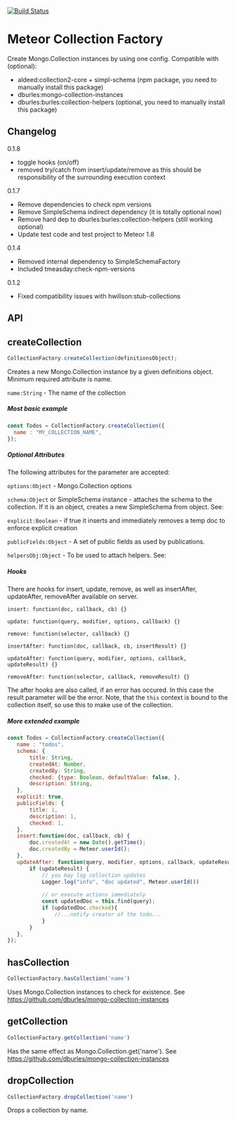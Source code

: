 [![Build Status](https://travis-ci.org/jankapunkt/meteor-collection-factory.svg?branch=master)](https://travis-ci.org/jankapunkt/meteor-collection-factory)

# Meteor Collection Factory

Create Mongo.Collection instances by using one config. Compatible with (optional):

- aldeed:collection2-core + simpl-schema (npm package, you need to manually install this package)
- dburles:mongo-collection-instances
- dburles:burles:collection-helpers (optional, you need to manually install this package)


## Changelog

0.1.8
- toggle hooks (on/off)
- removed try/catch from insert/update/remove as this should be responsibility of the surrounding execution context

0.1.7
* Remove dependencies to check npm versions
* Remove SimpleSchema indirect dependency (it is totally optional now)
* Remove hard dep to dburles:burles:collection-helpers (still working optional)
* Update test code and test project to Meteor 1.8

0.1.4
* Removed internal dependency to SimpleSchemaFactory
* Included tmeasday:check-npm-versions

0.1.2
* Fixed compatibility issues with hwillson:stub-collections

## API

## createCollection

```javascript
CollectionFactory.createCollection(definitionsObject);
```

Creates a new Mongo.Collection instance by a given definitions object. 
Minimum required attribute is name.

`name:String` - The name of the collection

##### Most basic example

```javascript
const Todos = CollectionFactory.createCollection({
  name : "MY_COLLECTION_NAME",
});
```

##### Optional Attributes

The following attributes for the parameter are accepted:

`options:Object` - Mongo.Collection options
 
`schema:Object` or SimpleSchema instance - attaches the schema to the collection. If it is an object, creates a new SimpleSchema from object. See: 

`explicit:Boolean` - if true it inserts and immediately removes a temp doc to enforce explicit creation
 
`publicFields:Object` - A set of public fields as used by publications.

`helpersObj:Object` - To be used to attach helpers. See: 

##### Hooks

There are hooks for insert, update, remove, as well as insertAfter, updateAfter, removeAfter available on server.  
 
 `insert: function(doc, callback, cb) {}`
 
 `update: function(query, modifier, options, callback) {}`
 
 `remove: function(selector, callback) {}`
 
 `insertAfter: function(doc, callback, cb, insertResult) {}`
  
 `updateAfter: function(query, modifier, options, callback, updateResult) {}`
    
 `removeAfter: function(selector, callback, removeResult) {}`
 
 The after hooks are also called, if an error has occured. In this case the result parameter will be the error.
 Note, that the `this` context is bound to the collection itself, so use this to make use of the collection.
 
 ##### More extended example
 
 ```javascript
 const Todos = CollectionFactory.createCollection({
 	name : "todos",
 	schema: {
 		title: String,
 		createdAt: Number,
 		createdBy: String,
 		checked: {type: Boolean, defaultValue: false, },
 		description: String,
 	},
 	explicit: true,
 	publicFields: {
 		title: 1,
 		description: 1,
 		checked: 1,
 	},
 	insert:function(doc, callback, cb) {
 		doc.createdAt = new Date().getTime();
 		doc.createdBy = Meteor.userId();
 	},
 	updateAfter: function(query, modifier, options, callback, updateResult){
 		if (updateResult) {
 			// you may log collection updates
 			Logger.log("info", "doc updated", Meteor.userId())
 			
 			// or execute actions immediately
 			const updatedDoc = this.find(query);
 			if (updatedDoc.checked){
 				//...notify creator of the todo...
 			}
 		}
 	},
 });
 ```
 
 

## hasCollection

```javascript
CollectionFactory.hasCollection('name')
```
Uses Mongo.Collection instances to check for existence. See https://github.com/dburles/mongo-collection-instances

## getCollection

```javascript
CollectionFactory.getCollection('name')
```
Has the same effect as Mongo.Collection.get('name'). See https://github.com/dburles/mongo-collection-instances

## dropCollection

```javascript
CollectionFactory.dropCollection('name')
```
Drops a collection by name.

